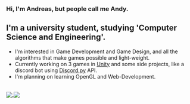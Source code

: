 ### Hi, I'm Andreas, but people call me Andy.

## I'm a university student, studying 'Computer Science and Engineering'.
- I'm interested in Game Development and Game Design, and all the algorithms that make games possible and light-weight.
- Currently working on 3 games in [Unity][unity] and some side projects, like a discord bot using [Discord.py][discord] API.
- I'm planning on learning OpenGL and Web-Development.

<br />

<!-- [![Anurag's GitHub stats](https://github-readme-stats.vercel.app/api?username=AndreasTar&show_icons=true&hide_border=true&hide=issues,contribs&count_private=true&theme=github_dark)](https://github.com/anuraghazra/github-readme-stats)


[![Top Langs](https://github-readme-stats.vercel.app/api/top-langs/?username=AndreasTar&layout=compact)](https://github.com/anuraghazra/github-readme-stats) -->

<a href="https://github.com/anuraghazra/github-readme-stats">
  <img align="center" src="https://github-readme-stats.vercel.app/api?username=AndreasTar&show_icons=true&hide_border=true&hide=issues,contribs&count_private=true&theme=github_dark" />
</a>
<a href="https://github.com/anuraghazra/github-readme-stats">
  <img align="center" src="https://github-readme-stats.vercel.app/api/top-langs/?username=AndreasTar&layout=compact&hide_border=true&count_private=true&theme=github_dark&langs_count=5" />
</a>


[discord]: https://github.com/Rapptz/discord.py
[unity]: https://unity.com/
